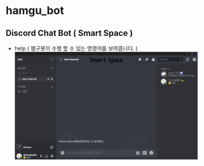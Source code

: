 # hamgu_bot
## Discord Chat Bot ( Smart Space )

- help ( 햄구봇이 수행 할 수 있는 명령어를 보여줍니다. )
<img src="/github/help.gif" title="Help_GIF" alt="Help_GIF" margin-top="100px"></img><br/>
